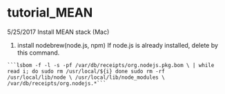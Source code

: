 # tutorial_MEAN

5/25/2017
  Install MEAN stack (Mac)
  1. install nodebrew(node.js, npm)
    If node.js is already installed, delete by this command.
    
    ```lsbom -f -l -s -pf /var/db/receipts/org.nodejs.pkg.bom \ | while read i; do sudo rm /usr/local/${i} done sudo rm -rf /usr/local/lib/node \ /usr/local/lib/node_modules \ /var/db/receipts/org.nodejs.*```
